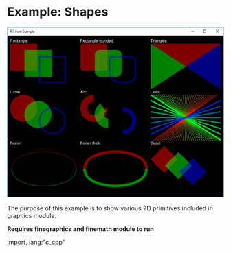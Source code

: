 # Example: Shapes

![Screenshot](shapes.jpg)

The purpose of this example is to show various 2D primitives included in graphics module.

**Requires finegraphics and finemath module to run**

[import, lang:"c_cpp"](../../examples/graphics/shapes.cpp)